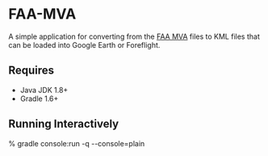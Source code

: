 # FAA-MVA

A simple application for converting from the [FAA MVA](https://www.faa.gov/air_traffic/flight_info/aeronav/digital_products/mva_mia/mva/) files to KML files that can be loaded into
Google Earth or Foreflight.

## Requires

* Java JDK 1.8+
* Gradle 1.6+


## Running Interactively

% gradle console:run -q --console=plain
